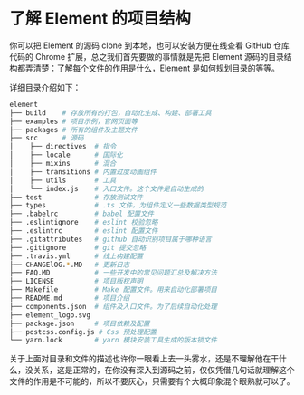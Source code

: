 # 了解 Element 的项目结构

你可以把 Element 的源码 clone 到本地，也可以安装方便在线查看 GitHub 仓库代码的 Chrome 扩展，总之我们首先要做的事情就是先把 Element 源码的目录结构都弄清楚：了解每个文件的作用是什么，Element 是如何规划目录的等等。

详细目录介绍如下：

```bash
element
├── build    # 存放所有的打包，自动化生成、构建、部署工具
├── examples # 项目示例，官网页面等
├── packages # 所有的组件及主题文件
├── src      # 源码
│    ├── directives  # 指令
│    ├── locale      # 国际化
│    ├── mixins      # 混合
│    ├── transitions # 内置过度动画组件
│    ├── utils       # 工具
│    └── index.js    # 入口文件。这个文件是自动生成的
├── test             # 存放测试文件
├── types            # .ts 文件，为组件定义一些数据类型规范
├── .babelrc         # babel 配置文件
├── .eslintignore    # eslint 校验忽略
├── .eslintrc        # eslint 配置文件
├── .gitattributes   # github 自动识别项目属于哪种语言
├── .gitignore       # git 提交忽略
├── .travis.yml      # 线上构建配置
├── CHANGElOG.*.MD   # 更新日志
├── FAQ.MD           # 一些开发中的常见问题汇总及解决方法
├── LICENSE          # 项目版权声明
├── Makefile         # Make 配置文件。用来自动化部署项目
├── README.md        # 项目介绍
├── components.json  # 组件及入口文件。为了后续自动化处理
├── element_logo.svg
├── package.json     # 项目依赖及配置
├── postcss.config.js # Css 预处理配置
└── yarn.lock        # yarn 模块安装工具生成的版本锁文件
```

关于上面对目录和文件的描述也许你一眼看上去一头雾水，还是不理解他在干什么，没关系，这是正常的，在你没有深入到源码之前，仅仅凭借几句话就理解这个文件的作用是不可能的，所以不要灰心，只需要有个大概印象混个眼熟就可以了。